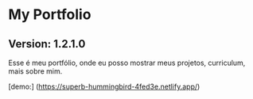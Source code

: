 # My Portfolio

## Version: 1.2.1.0

Esse é meu portfólio, onde eu posso mostrar meus projetos, curriculum, mais sobre mim. 

[demo:]
(https://superb-hummingbird-4fed3e.netlify.app/)
